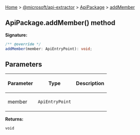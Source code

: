 [Home](./index) &gt; [@microsoft/api-extractor](./api-extractor.md) &gt; [ApiPackage](./api-extractor.apipackage.md) &gt; [addMember](./api-extractor.apipackage.addmember.md)

## ApiPackage.addMember() method


<b>Signature:</b>

```typescript
/** @override */
addMember(member: ApiEntryPoint): void;
```

## Parameters

|  <p>Parameter</p> | <p>Type</p> | <p>Description</p> |
|  --- | --- | --- |
|  <p>member</p> | <p>`ApiEntryPoint`</p> |  |

<b>Returns:</b>

`void`

